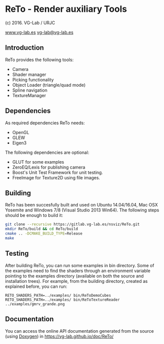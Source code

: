 # ReTo - Render auxiliary Tools
(c) 2016. VG-Lab / URJC

www.vg-lab.es
vg-lab@vg-lab.es

## Introduction

ReTo provides the following tools:

* Camera
* Shader manager
* Picking functionality
* Object Loader (triangle/quad mode)
* Spline navigation
* TextureManager

## Dependencies

As required dependencies ReTo needs:
* OpenGL
* GLEW
* Eigen3

The following dependencies are optional:
* GLUT for some examples
* ZeroEQ/Lexis for publishing camera
* Boost's Unit Test Framework for unit testing.
* FreeImage for Texture2D using file images.

## Building

ReTo has been succesfully built and used on Ubuntu 14.04/16.04, Mac OSX
Yosemite and Windows 7/8 (Visual Studio 2013 Win64). The following steps
should be enough to build it:

```bash
git clone --recursive https://gitlab.vg-lab.es/nsviz/ReTo.git
mkdir ReTo/build && cd ReTo/build
cmake .. -DCMAKE_BUILD_TYPE=Release
make
```

## Testing

After building ReTo, you can run some examples in bin directory. Some of the
examples need to find the shaders through an environment variable pointing to
the examples directory (available on both the source and installation trees).
For example, from the building directory, created as explained before, you can run:
~~~~~~~~~~~~~
RETO_SHADERS_PATH=../examples/ bin/ReToDemoCubes
RETO_SHADERS_PATH=../examples/ bin/ReToTextureReader ../examples/gmrv_grande.png
~~~~~~~~~~~~~

## Documentation

You can access the online API documentation generated from the source (using
[Doxygen](http://doxygen.org/)) in https://vg-lab.github.io/doc/ReTo/
